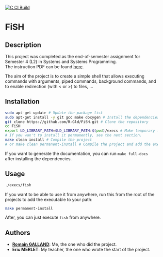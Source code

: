 [![C CI Build](https://github.com/R-Gld/FiSH/actions/workflows/c.yml/badge.svg)](https://github.com/R-Gld/FiSH/actions/workflows/c.yml)

# FiSH

## Description

This project was completed as the end-of-semester assignment for Semester 4 (L2) in Systems and Systems Programming. <br>
The instruction PDF can be found [here](https://github.com/R-Gld/FiSH/blob/master/projet-fish.pdf).

The aim of the project is to create a simple shell that allows executing commands with arguments, piped commands, background commands, and to enable redirection (with < or >) to files, ...

## Installation

```bash
sudo apt-get update # Update the package list
sudo apt-get install -y git gcc make doxygen # Install the dependencies (doxygen is optional and used only if you want to generate the documentation)
git clone https://github.com/R-Gld/FiSH.git # Clone the repository
cd FiSH
export LD_LIBRARY_PATH=$LD_LIBRARY_PATH:$(pwd)/execs # Make temporary library available.
# If you wan't to install it permanently, see the next section.
make clean install # Compile the project
# or make clean permanent-install # Compile the project and add the executable to your path
```

If you want to generate the documentation, you can run `make full-docs` after installing the dependencies.

## Usage

```bash
./execs/fish
```

If you want to be able to use it from anywhere, run this from the root of the projects to add the executable to your path:
```bash
make permanent-install
```

After, you can just execute `fish` from anywhere.

## Authors

 - **[Romain GALLAND](https://github.com/R-Gld)**: Me, the one who did the project.
 - **Eric MERLET**: My teacher, the one who wrote the start of the project.